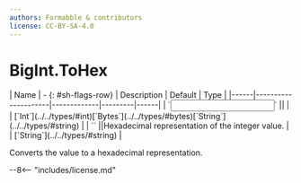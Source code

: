```yaml
---
authors: Formabble & contributors
license: CC-BY-SA-4.0
---
```



# BigInt.ToHex

<div class="sh-parameters" markdown="1">
| Name | - {: #sh-flags-row} | Description | Default | Type |
|------|---------------------|-------------|---------|------|
| `<input>` || | | [`Int`](../../types/#int)[`Bytes`](../../types/#bytes)[`String`](../../types/#string) |
| `<output>` ||Hexadecimal representation of the integer value. | | [`String`](../../types/#string) |

</div>

Converts the value to a hexadecimal representation.

--8<-- "includes/license.md"

